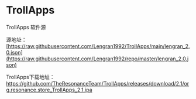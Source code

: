 # TrollApps
 TrollApps 软件源

源地址：[https://raw.githubusercontent.com/Lengran1992/TrollApps/main/lengran_2.0.json](https://raw.githubusercontent.com/Lengran1992/repo/master/lengran_2.0.json)

TrollApps下载地址：https://github.com/TheResonanceTeam/TrollApps/releases/download/2.1/org.resonance.store_TrollApps_2.1.ipa
